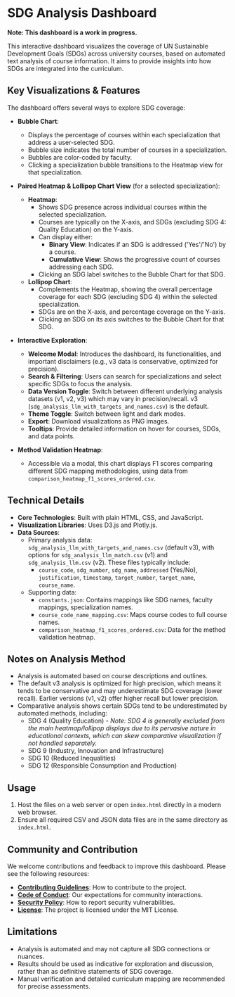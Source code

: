 # SDG Analysis Dashboard

**Note: This dashboard is a work in progress.**

This interactive dashboard visualizes the coverage of UN Sustainable Development Goals (SDGs) across university courses, based on automated text analysis of course information. It aims to provide insights into how SDGs are integrated into the curriculum.

## Key Visualizations & Features

The dashboard offers several ways to explore SDG coverage:

*   **Bubble Chart**:
    *   Displays the percentage of courses within each specialization that address a user-selected SDG.
    *   Bubble size indicates the total number of courses in a specialization.
    *   Bubbles are color-coded by faculty.
    *   Clicking a specialization bubble transitions to the Heatmap view for that specialization.

*   **Paired Heatmap & Lollipop Chart View** (for a selected specialization):
    *   **Heatmap**:
        *   Shows SDG presence across individual courses within the selected specialization.
        *   Courses are typically on the X-axis, and SDGs (excluding SDG 4: Quality Education) on the Y-axis.
        *   Can display either:
            *   **Binary View**: Indicates if an SDG is addressed ('Yes'/'No') by a course.
            *   **Cumulative View**: Shows the progressive count of courses addressing each SDG.
        *   Clicking an SDG label switches to the Bubble Chart for that SDG.
    *   **Lollipop Chart**:
        *   Complements the Heatmap, showing the overall percentage coverage for each SDG (excluding SDG 4) within the selected specialization.
        *   SDGs are on the X-axis, and percentage coverage on the Y-axis.
        *   Clicking an SDG on its axis switches to the Bubble Chart for that SDG.

*   **Interactive Exploration**:
    *   **Welcome Modal**: Introduces the dashboard, its functionalities, and important disclaimers (e.g., v3 data is conservative, optimized for precision).
    *   **Search & Filtering**: Users can search for specializations and select specific SDGs to focus the analysis.
    *   **Data Version Toggle**: Switch between different underlying analysis datasets (v1, v2, v3) which may vary in precision/recall. v3 (`sdg_analysis_llm_with_targets_and_names.csv`) is the default.
    *   **Theme Toggle**: Switch between light and dark modes.
    *   **Export**: Download visualizations as PNG images.
    *   **Tooltips**: Provide detailed information on hover for courses, SDGs, and data points.

*   **Method Validation Heatmap**:
    *   Accessible via a modal, this chart displays F1 scores comparing different SDG mapping methodologies, using data from `comparison_heatmap_f1_scores_ordered.csv`.

## Technical Details

*   **Core Technologies**: Built with plain HTML, CSS, and JavaScript.
*   **Visualization Libraries**: Uses D3.js and Plotly.js.
*   **Data Sources**:
    *   Primary analysis data: `sdg_analysis_llm_with_targets_and_names.csv` (default v3), with options for `sdg_analysis_llm_match.csv` (v1) and `sdg_analysis_llm.csv` (v2). These files typically include:
        *   `course_code`, `sdg_number`, `sdg_name`, `addressed` (Yes/No), `justification`, `timestamp`, `target_number`, `target_name`, `course_name`.
    *   Supporting data:
        *   `constants.json`: Contains mappings like SDG names, faculty mappings, specialization names.
        *   `course_code_name_mapping.csv`: Maps course codes to full course names.
        *   `comparison_heatmap_f1_scores_ordered.csv`: Data for the method validation heatmap.

## Notes on Analysis Method
- Analysis is automated based on course descriptions and outlines.
- The default v3 analysis is optimized for high precision, which means it tends to be conservative and may underestimate SDG coverage (lower recall). Earlier versions (v1, v2) offer higher recall but lower precision.
- Comparative analysis shows certain SDGs tend to be underestimated by automated methods, including:
    - SDG 4 (Quality Education) - *Note: SDG 4 is generally excluded from the main heatmap/lollipop displays due to its pervasive nature in educational contexts, which can skew comparative visualization if not handled separately.*
    - SDG 9 (Industry, Innovation and Infrastructure)
    - SDG 10 (Reduced Inequalities)
    - SDG 12 (Responsible Consumption and Production)

## Usage

1.  Host the files on a web server or open `index.html` directly in a modern web browser.
2.  Ensure all required CSV and JSON data files are in the same directory as `index.html`.

## Community and Contribution

We welcome contributions and feedback to improve this dashboard. Please see the following resources:
- **[Contributing Guidelines](CONTRIBUTING.md)**: How to contribute to the project.
- **[Code of Conduct](CODE_OF_CONDUCT.md)**: Our expectations for community interactions.
- **[Security Policy](SECURITY.md)**: How to report security vulnerabilities.
- **[License](LICENSE)**: The project is licensed under the MIT License.

## Limitations
- Analysis is automated and may not capture all SDG connections or nuances.
- Results should be used as indicative for exploration and discussion, rather than as definitive statements of SDG coverage.
- Manual verification and detailed curriculum mapping are recommended for precise assessments.
